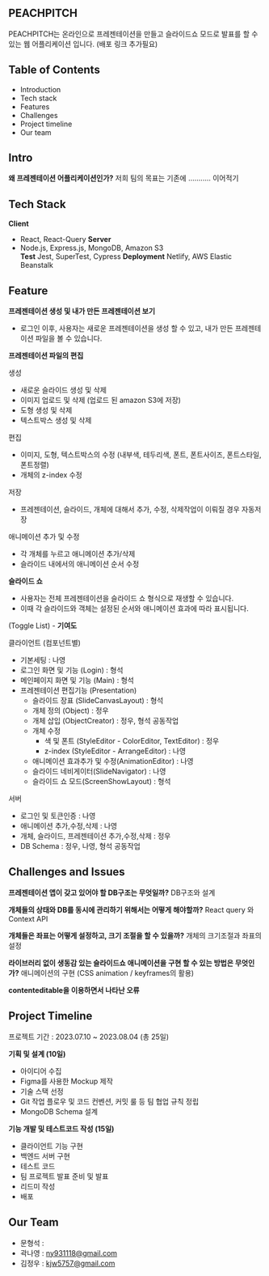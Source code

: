 ## **PEACHPITCH**
PEACHPITCH는 온라인으로 프레젠테이션을 만들고 슬라이드쇼 모드로 발표를 할 수 있는 웹 어플리케이션 입니다.
(배포 링크 추가필요)

## **Table of Contents**
- Introduction
- Tech stack
- Features
- Challenges
- Project timeline
- Our team

## **Intro**
**왜 프레젠테이션 어플리케이션인가?**
저희 팀의 목표는 기존에 ........... 이어적기

## **Tech Stack**
**Client**
- React, React-Query
**Server**
- Node.js, Express.js, MongoDB, Amazon S3  
**Test**
Jest, SuperTest, Cypress
**Deployment**
Netlify, AWS Elastic Beanstalk

## **Feature**

**프레젠테이션 생성 및 내가 만든 프레젠테이션 보기**
  - 로그인 이후, 사용자는 새로운 프레젠테이션을 생성 할 수 있고, 내가 만든 프레젠테이션 파일을 볼 수 있습니다.
 
**프레젠테이션 파일의 편집**
  
  생성
  - 새로운 슬라이드 생성 및 삭제
  - 이미지 업로드 및 삭제 (업로드 된 amazon S3에 저장)
  - 도형 생성 및 삭제
  - 텍스트박스 생성 및 삭제

  편집
  - 이미지, 도형, 텍스트박스의 수정 (내부색, 테두리색, 폰트, 폰트사이즈, 폰트스타일, 폰트정렬)
  - 개체의 z-index 수정

  저장
  - 프레젠테이션, 슬라이드, 개체에 대해서 추가, 수정, 삭제작업이 이뤄질 경우 자동저장

  애니메이션 추가 및 수정
  - 각 개체를 누르고 애니메이션 추가/삭제
  - 슬라이드 내에서의 애니메이션 순서 수정

**슬라이드 쇼**
  - 사용자는 전체 프레젠테이션을 슬라이드 쇼 형식으로 재생할 수 있습니다.
  - 이때 각 슬라이드와 객체는 설정된 순서와 애니메이션 효과에 따라 표시됩니다.

(Toggle List) - **기여도**

클라이언트 (컴포넌트별)
- 기본세팅 : 나영
- 로그인 화면 및 기능 (Login) : 형석
- 메인페이지 화면 및 기능 (Main) : 형석
- 프레젠테이션 편집기능 (Presentation)
  - 슬라이드 장표 (SlideCanvasLayout) : 형석
  - 개체 정의 (Object) : 정우
  - 개체 삽입 (ObjectCreator) : 정우, 형석 공동작업
  - 개체 수정
    -  색 및 폰트 (StyleEditor - ColorEditor, TextEditor) :  정우
    -  z-index (StyleEditor - ArrangeEditor) : 나영
  - 애니메이션 효과추가 및 수정(AnimationEditor) : 나영
  - 슬라이드 네비게이터(SlideNavigator) : 나영
  - 슬라이드 쇼 모드(ScreenShowLayout) : 형석

서버
- 로그인 및 토큰인증 : 나영
- 애니메이션 추가,수정,삭제 : 나영 
- 개체, 슬라이드, 프레젠테이션 추가,수정,삭제 : 정우
- DB Schema : 정우, 나영, 형석 공동작업


## **Challenges and Issues**

**프레젠테이션 앱이 갖고 있어야 할 DB구조는 무엇일까?**
DB구조와 설계

**개체들의 상태와 DB를 동시에 관리하기 위해서는 어떻게 해야할까?**
React query 와 Context API

**개체들은 좌표는 어떻게 설정하고, 크기 조절을 할 수 있을까?**
개체의 크기조절과 좌표의 설정

**라이브러리 없이 생동감 있는 슬라이드쇼 애니메이션을 구현 할 수 있는 방법은 무엇인가?**
애니메이션의 구현 (CSS animation / keyframes의 활용)

**contenteditable을 이용하면서 나타난 오류**



## **Project Timeline**
프로젝트 기간 : 2023.07.10 ~ 2023.08.04 (총 25일)

**기획 및 설계 (10일)**
- 아이디어 수집
- Figma를 사용한 Mockup 제작
- 기술 스택 선정
- Git 작업 플로우 및 코드 컨벤션, 커밋 룰 등 팀 협업 규칙 정립
- MongoDB Schema 설계

**기능 개발 및 테스트코드 작성 (15일)**
- 클라이언트 기능 구현
- 백엔드 서버 구현
- 테스트 코드
- 팀 프로젝트 발표 준비 및 발표
- 리드미 작성
- 배포

## **Our Team**
- 문형석 : 
- 곽나영 : ny931118@gmail.com
- 김정우 : kjw5757@gmail.com
